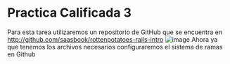 # Practica Calificada 3 
Para esta tarea utilizaremos un repositorio de GitHub que se encuentra en http://github.com/saasbook/rottenpotatoes-rails-intro
![image](https://github.com/peg1163/CC3S2/assets/92898224/7a5a5555-1998-444a-87af-0af20e572f51)
Ahora ya que tenemos los archivos necesarios configuraremos el sistema de ramas en Github
